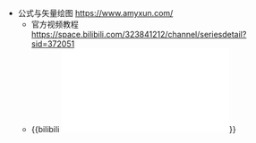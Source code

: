 - 公式与矢量绘图 https://www.amyxun.com/
	- 官方视频教程 https://space.bilibili.com/323841212/channel/seriesdetail?sid=372051
	- {{bilibili <iframe src="//player.bilibili.com/player.html?aid=837767291&bvid=BV1kg4y187Wh&cid=179865796&page=1" scrolling="no" border="0" frameborder="no" framespacing="0" allowfullscreen="true"> </iframe>}}